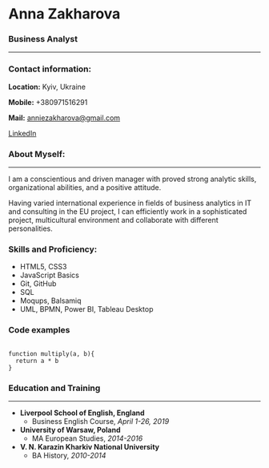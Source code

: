 # Anna Zakharova

### Business Analyst
***

### Contact information:
**Location:** Kyiv, Ukraine

**Mobile:** +380971516291

**Mail:** anniezakharova@gmail.com

[LinkedIn](https://www.linkedin.com/in/anna-zakharova-30ab5a1a9/)

### About Myself:
***
I am a conscientious and driven manager with proved strong analytic skills, organizational abilities, and a positive attitude. 

Having varied international experience in fields of business analytics in IT  and consulting in the EU project, I can efficiently work in a sophisticated project, multicultural environment and collaborate with different personalities.

### **Skills and Proficiency:**

+ HTML5, CSS3
+ JavaScript Basics
+ Git, GitHub
+ SQL
+ Moqups, Balsamiq
+ UML, BPMN, Power BI, Tableau Desktop

### **Code examples**

```

function multiply(a, b){
  return a * b
}

```

### Education and Training
***

- **Liverpool School of English, England**
  - Business English Course, _April 1-26, 2019_
- **University of Warsaw, Poland**
  - MA European Studies, _2014-2016_
- **V. N. Karazin Kharkiv National University**
  - BA History, _2010-2014_


